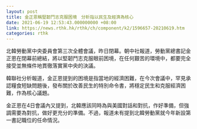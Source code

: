 ```yaml
---
layout: post
title: 金正恩稱堅韌鬥志克服困境　分析指以民生及經濟為核心
date: 2021-06-19 12:53:43.000000000 +08:00
link: https://news.rthk.hk/rthk/ch/component/k2/1596657-20210619.htm
categories: rthk
---
```


北韓勞動黨中央委員會第三次全體會議，昨日閉幕。朝中社報道，勞動黨總書記金正恩在閉幕前總結，將以堅韌鬥志克服眼前困境，在任何艱苦的環境中，都要完全接受並無條件地貫徹落實黨中央的決議。

韓聯社分析報道，金正恩提到的困境是指當地的經濟困難，在今次會議中，罕見承認糧食短缺問題後，發布關於改善民生的特別命令書，將穩定民生和克服經濟困難，作為核心議題。

金正恩在4日會議內又提到，北韓應該同時為與美國對話和對抗，作好準備，但強調需要為對抗，做好更充分的準備。不過，報道未有提到北韓勞動黨就今年新設第一書記職位的任命情況。
